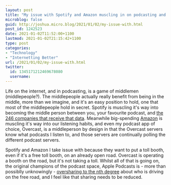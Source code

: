 ```yaml
---
layout: post
title: "My issue with Spotify and Amazon muscling in on podcasting and how Apple has failed as well"
microblog: false
guid: http://joshua.micro.blog/2021/01/02/my-issue-with.html
post_id: 1242523
date: 2021-01-02T11:52:00+1100
lastmod: 2021-01-02T21:15:42+1100
type: post
categories:
- "Technology"
- "Internetting Better"
url: /2021/01/02/my-issue-with.html
twitter:
  id: 1345171212469678080
  username: 
---
```

Life on the internet, and in podcasting, is a game of middlemen (middlepeople?). The middlepeople actually really benefit from being in the middle, more than we imagine, and it's an easy position to hold, one that most of the middlepeople hold in secret. Spotify is muscling it's way into becoming the middle person between you, your favourite podcast, and [the 246 companies that receive that data](https://twitter.com/PrivacyMatters/status/1344572245230776320). Meanwhile big-spending [Amazon](https://www.aboutamazon.com/news/company-news/wondery-to-join-amazon-music) is muscling it's way into our listening habits, and even my podcast app of choice, Overcast, is a middleperson by design in that the Overcast servers know what podcasts I listen to, and those servers are continually polling the different podcast servers.

Spotify and Amazon I take issue with because they want to put a toll booth, even if it's a free toll booth, on an already open road. Overcast is operating a booth on the road, but it's not taking a toll. Whilst all of that is going on, the original champions of the podcast space, Apple Podcasts is - more than possiblly unknowingly - [oversharing to the nth degree](https://medium.com/curious/apple-podcasts-poor-for-privacy-db7a826a6123) about who is driving on the free road, and I feel like that sharing needs to be reduced.
